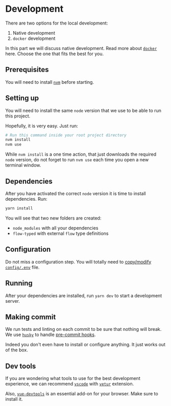 # Development

There are two options for the local development:

1. Native development
2. `docker` development

In this part we will discuss native development. 
Read more about [`docker`](docker.md) here.
Choose the one that fits the best for you.


## Prerequisites

You will need to install [`nvm`](https://github.com/creationix/nvm/blob/master/README.md) 
before starting.


## Setting up

You will need to install the same `node` version 
that we use to be able to run this project.

Hopefully, it is very easy. Just run:

```bash
# Run this command inside your root project directory
nvm install
nvm use
```

While `nvm install` is a one time action, 
that just downloads the required `node` version, 
do not forget to run `nvm use` each time you open a new terminal window.


## Dependencies

After you have activated the correct `node` version it is time to install 
dependencies. Run:

```bash
yarn install
```

You will see that two new folders are created: 

- `node_modules` with all your dependencies
- `flow-typed` with external `flow` type definitions


## Configuration

Do not miss a configuration step. 
You will totally need to [copy/modify `config/.env`](configuration.md#env) file.


## Running

After your dependencies are installed, run `yarn dev` 
to start a development server.


## Making commit

We run tests and linting on each commit to be sure that nothing will break.
We use [`husky`](https://github.com/typicode/husky) to handle [pre-commit hooks](https://git-scm.com/book/en/v2/Customizing-Git-Git-Hooks).

Indeed you don't even have to install or configure anything.
It just works out of the box. 


## Dev tools

If you are wondering what tools to use for the best development experience,
we can recommend [`vscode`](https://code.visualstudio.com/) with [`vetur`](https://github.com/vuejs/vetur) extension.

Also, [`vue-devtools`](https://github.com/vuejs/vue-devtools) 
is an essential add-on for your browser.
Make sure to install it.
